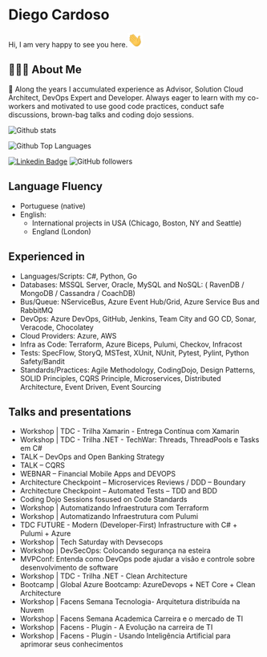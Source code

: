 # Diego Cardoso 

Hi, I am very happy to see you here.<img src="https://raw.githubusercontent.com/diegodocs/diegodocs/main/wave.gif" width="30">

## 🧑🏽‍💻 About Me

🔭 Along the years I accumulated experience as Advisor, Solution Cloud Architect, DevOps Expert and Developer. Always eager to learn with my co-workers and motivated to use good code practices, conduct safe discussions, brown-bag talks and coding dojo sessions.

![Github stats](https://github-readme-stats.vercel.app/api?username=diegodocs&show_icons=true)

![Github Top Languages](https://github-readme-stats.vercel.app/api/top-langs?username=diegodocs&show_icons=true)

[![Linkedin Badge](https://img.shields.io/badge/-diegodocs-blue?style=flat-square&logo=Linkedin&logoColor=white&link=https://www.linkedin.com/in/tanejasaksham/)](https://www.linkedin.com/in/tanejasaksham/)
![GitHub followers](https://img.shields.io/github/followers/diegodocs?label=Following&style=social)

## Language Fluency

- Portuguese (native)
- English:
  - International projects in USA (Chicago, Boston, NY and Seattle)
  - England (London)

## Experienced in

- Languages/Scripts: C#, Python, Go
- Databases: MSSQL Server, Oracle, MySQL and NoSQL: ( RavenDB / MongoDB / Cassandra / CoachDB)
- Bus/Queue: NServiceBus, Azure Event Hub/Grid, Azure Service Bus and RabbitMQ
- DevOps: Azure DevOps, GitHub, Jenkins, Team City and GO CD, Sonar, Veracode, Chocolatey
- Cloud Providers: Azure, AWS
- Infra as Code: Terraform, Azure Biceps, Pulumi, Checkov, Infracost
- Tests: SpecFlow, StoryQ, MSTest, XUnit, NUnit, Pytest, Pylint, Python Safety/Bandit
- Standards/Practices: Agile Methodology, CodingDojo, Design Patterns, SOLID Principles, CQRS Principle, Microservices, Distributed Architecture, Event Driven, Event Sourcing

## Talks and presentations

- Workshop | TDC - Trilha Xamarin - Entrega Contínua com Xamarin
- Workshop | TDC - Trilha .NET - TechWar: Threads, ThreadPools e Tasks em C#
- TALK – DevOps and Open Banking Strategy
- TALK – CQRS
- WEBNAR – Financial Mobile Apps and DEVOPS
- Architecture Checkpoint – Microservices Reviews / DDD – Boundary
- Architecture Checkpoint – Automated Tests – TDD and BDD
- Coding Dojo Sessions fosused on Code Standards
- Workshop | Automatizando Infraestrutura com Terraform
- Workshop | Automatizando Infraestrutura com Pulumi
- TDC FUTURE - Modern (Developer-First) Infrastructure with C# + Pulumi + Azure
- Workshop | Tech Saturday with Devsecops
- Workshop | DevSecOps: Colocando segurança na esteira
- MVPConf: Entenda como DevOps pode ajudar a visão e controle sobre desenvolvimento de software
- Workshop | TDC - Trilha .NET - Clean Architecture
- Bootcamp | Global Azure Bootcamp: AzureDevops + NET Core + Clean Architecture
- Workshop | Facens Semana Tecnologia- Arquitetura distribuída na Nuvem
- Workshop | Facens Semana Academica Carreira e o mercado de TI
- Workshop | Facens - Plugin - A Evolução na carreira de TI
- Workshop | Facens - Plugin - Usando Inteligência Artificial para aprimorar seus conhecimentos
